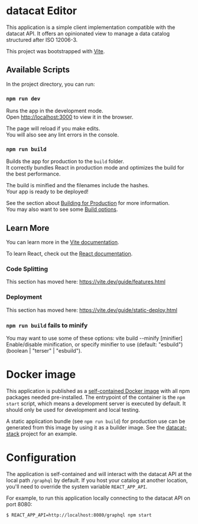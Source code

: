 # datacat Editor

This application is a simple client implementation compatible with the datacat API.
It offers an opinionated view to manage a data catalog structured after ISO 12006-3.

This project was bootstrapped with [Vite](https://github.com/vitejs/vite).

## Available Scripts

In the project directory, you can run:

### `npm run dev`

Runs the app in the development mode.<br />
Open [http://localhost:3000](http://localhost:3000) to view it in the browser.

The page will reload if you make edits.<br />
You will also see any lint errors in the console.

### `npm run build`

Builds the app for production to the `build` folder.<br />
It correctly bundles React in production mode and optimizes the build for the best performance.

The build is minified and the filenames include the hashes.<br />
Your app is ready to be deployed!

See the section about [Building for Production](https://vite.dev/guide/build.html) for more information.<br />
You may also want to see some [Build options](https://vite.dev/config/build-options.html).

## Learn More

You can learn more in the [Vite documentation](https://vite.dev/guide/).

To learn React, check out the [React documentation](https://reactjs.org/).

### Code Splitting

This section has moved here: https://vite.dev/guide/features.html 

### Deployment

This section has moved here: https://vite.dev/guide/static-deploy.html 

### `npm run build` fails to minify

You may want to use some of these options: vite build --minify [minifier]	Enable/disable minification, or specify minifier to use (default: "esbuild") (boolean | "terser" | "esbuild").

# Docker image

This application is published as a [self-contained Docker image](https://hub.docker.com/repository/docker/bentrm/datacat-editor) 
with all npm packages needed pre-installed. The entrypoint of the container is the `npm start` script, which means a development
server is executed by default. It should only be used for development and local testing.

A static application bundle (see `npm run build`) for production use can be generated from this image
by using it as a builder image.
See the [datacat-stack](https://github.com/dd-bim/datacat-stack) project for an example.

# Configuration

The application is self-contained and will interact with the datacat API at the local path `/graphql`
by default. If you host your catalog at another location, you'll need to override the system variable `REACT_APP_API`.

For example, to run this application locally connecting to the datacat API on port 8080:

````bash
$ REACT_APP_API=http://localhost:8080/graphql npm start 
````
